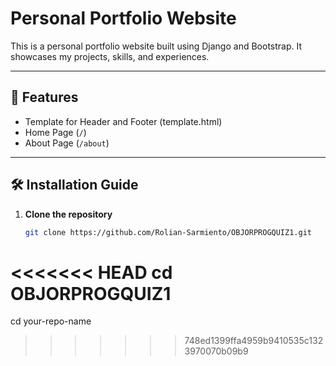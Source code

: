 # Personal Portfolio Website

This is a personal portfolio website built using Django and Bootstrap. It showcases my projects, skills, and experiences.

---

## 🚀 Features

- Template for Header and Footer (template.html)
- Home Page (`/`)
- About Page (`/about`)

---

## 🛠️ Installation Guide

1. **Clone the repository**
   ```bash
   git clone https://github.com/Rolian-Sarmiento/OBJORPROGQUIZ1.git
<<<<<<< HEAD
   cd OBJORPROGQUIZ1
=======
   cd your-repo-name
>>>>>>> 748ed1399ffa4959b9410535c1323970070b09b9
